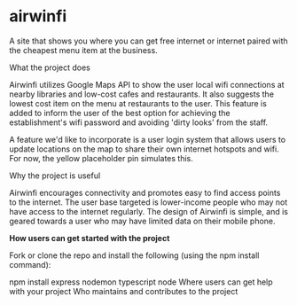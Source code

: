 # airwinfi

A site that shows you where you can get free internet or internet paired with the cheapest menu item at the business.


What the project does

Airwinfi utilizes Google Maps API to show the user local wifi connections at nearby libraries and low-cost cafes and restaurants. It also suggests the lowest cost item on the menu at restaurants to the user. This feature is added to inform the user of the best option for achieving the establishment's wifi password and avoiding 'dirty looks' from the staff.

A feature we'd like to incorporate is a user login system that allows users to update locations on the map to share their own internet hotspots and wifi. For now, the yellow placeholder pin simulates this.

Why the project is useful

Airwinfi encourages connectivity and promotes easy to find access points to the internet. The user base targeted is lower-income people who may not have access to the internet regularly. The design of Airwinfi is simple, and is geared towards a user who may have limited data on their mobile phone.

<b>How users can get started with the project</b>

Fork or clone the repo and install the following (using the npm install command):

npm install express nodemon typescript node
Where users can get help with your project
Who maintains and contributes to the project
